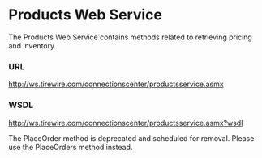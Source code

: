 # Products Web Service

The Products Web Service contains methods related to retrieving pricing and inventory.

### URL
http://ws.tirewire.com/connectionscenter/productsservice.asmx

### WSDL
http://ws.tirewire.com/connectionscenter/productsservice.asmx?wsdl

<aside class="notice">
The PlaceOrder method is deprecated and scheduled for removal. Please use the PlaceOrders method instead.
</aside>

